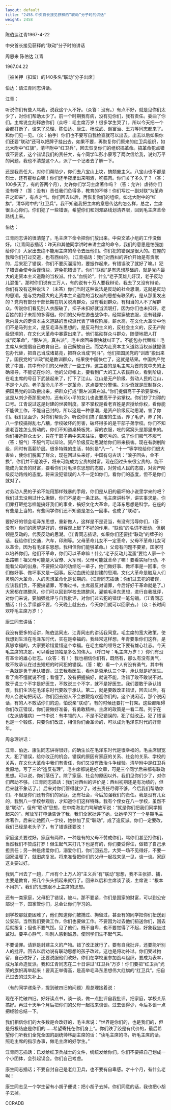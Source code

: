 ```yaml
---
layout: default
title: "2458.中央首长接见获释的“联动”分子时的讲话"
weight: 2458
---
```


陈伯达江青1967-4-22

中央首长接见获释的“联动”分子时的讲话

周恩来 陈伯达 江青

1967.04.22

〖被关押（扣留）的140多名“联动”分子出席〗

伯达：请江青同志讲话。

江青：

听说你们有些人骂我，说我这个人不好。（众答：没有。）有点不好，就是见你们太少了，对你们帮助太少了。前一个时期我有病，没有见你们，我有责任。委曲了你们。主席说立刻释放你们（众呼：毛主席万岁！很多学生哭了），所以今天把一个会都打断了，请来了总理、陈伯达、康生、杨成武、谢富治、王力等同志都来了。和你们见一见。（众：拍手）你们也不要写自我检查就可以出去。出去以后如果你们还要“联动”还可以把牌子挂出去，如果不要，再恢复你们原来的红卫兵组织，如北大附中“红旗”，清华附中“红卫兵”，回去恢复你们的组织搞革命。搞革命犯点错误不要紧，这个错误我们的责任大，有个同学叫彭小蒙写了两次信给我，说刘万平的问题，我也不清楚这个人，派了一个记者去了解一下。

还是我责任大，对你们帮助少，你们去八宝山上坟，搞颓废主义。八宝山也不都是烈士，还有瞿秋白嘛！你们还半夜里出来喝酒，吃猫肉。你们关了多久了？（答：100多天了，有的答两个月），允许你们学习主席著作吗？（答：允许）虐待你们没有呀？（答：没有）责任我们负得多，教育的不够！你们写过一副对联“为革命召之即来”，有点才气。你们回去以后，再恢复你们的组织。如北大附中的“红旗”，清华附中的“红卫兵”。我不知道我把主席的意思传达的怎么样，总之，主席很关心你们。你们犯了一些错误，希望你们和刘邓路线划清界限，回到毛主席革命路线上来。

伯达：

江青同志讲的很清楚了。毛主席下命令把你们放出来。中央文革小组的工作没做好。（江青同志插话：昨天和其他同学讲时未讲主席的命令，我们的意思是怕强加给你们）大家出去绝不能用主席的命令去压他们。你们犯的错误是很大的。在座的我和你们打过交道，也有西纠的。（江青插话：我们对西纠的评价开始是有贡献的，后来犯了错误，你们不要灰溜溜的，要振作起来，有错误改了就好了嘛。）犯了错误会使今后谨慎些，避免犯错误了。你们“联动”是有思想基础的，就是党内最大的走资本主义道路的当权派。什么“血统论”，什么“老子英雄儿好汉，老子反动儿混蛋”。那时你们说有三万人，有的说有十万人要我辩论，我去了又没有辩论，你们有没有这种说法？（未答）你们当时这种说法是反动的社会思潮，这就是反动的思潮，是与党内最大的走资本主义道路的当权派的思想有联系的，是从那里发出的？党内有部分干部长期在机关脱离群众，没有看到群众，有相当的人不了解群众。传说你们看见别人衣服破了，扣子未扣好就当流氓打，因为你们也未扣好。老百姓的扣子未扣的多得很。你们的父母在游击战争中，经常穿破衣服，没有鞋穿，党内最大的走资本主义道路的当权派代表了特权阶层，薪水高，在文化大革命中他们不是马列主义，是反毛泽东思想的，是反马列主义的，反社会主义的，反无产阶级思潮的，在文化大革命中暴露出来了。他们挑动群众斗群众，随便地把人打成“反革命”，“假左派，真右派”。毛主席回来很快就纠正了。不能包办代替嘛！毛主席从来提倡自己教育自己，自己解放自己。而党内走资本主义道路当权派就提倡包办代替，把自己当成诸葛亮，把群众当成“阿斗”。他们把国民党的“训政”搬出来了。国民党的“训政”就是教训群众，结果使中国快亡了，这就是结果。中国共产党救了中国，其中有你们的父母做了一些工作，这主要的是毛主席为首的党中央的正确领导，不能记在你的，他的父母帐上，要看到广大的工人农民群众，看到阶级，在毛主席的号召下武装起来了，打下了江山。江山是无产阶级、劳动人民的江山，不是个人的。老子革命儿子不一定革命，这点要充分警惕。刘少奇就是压制群众，把国民党的训政搬出来，把群众打成“假左派真右派。”你们提倡高干子弟要掌权，这是从刘少奇那里来的，还有邓小平的女儿也说要高干子弟掌权。你们抄了刘邓的口号。江青说过这是封建的世袭制度。掌不掌权是看老百姓是否授给你权，看你能不能做工作，不能自己封的，所以这是一种思潮，是资产阶级反动思潮，害了你们。我们见面少，对你们帮助少。听说你们搞了颓废的生活，养了毛驴，养了狗，八一学校搞得乱七八糟，学校破坏的厉害，破坏得多的是干部子弟学校。你们不知道老百姓怎么劳动的，你们不知道桌椅板凳，穿的衣服，吃的窝窝头是那里来的。你们接近群众太少，只在干部子弟中来来往往，要吃亏的。说了你们服气不服气（答：服气）不服气可以辩论。资产阶级反动思潮给你们带来损害。现在有剥削阶级，同时有高薪阶层。很多特殊的生活，特别是“八一”，“十一”等学校给你们很大害处，使你们脱离了群众，现在回过头来好，中国有句古话：“浪子回头，金不换”，你们并不是浪子，将来可能成为宝贵的财富。现在回过头来很宝贵的，能不能成为宝贵的财富，要看你们对毛泽东思想的态度，对劳动人民的态度，对资产阶级反动路线的态度。将来没犯错误的人不一定如你们，看你们的态度，但不是你们就对了。

对劳动人民的子弟不能用那样残暴的手段，你们是从旧的最坏的小说里学来的吧？我们过去没用过什么揪砸，你们不是走一条正路。毛主席讲科学，讲实事求是。你们靠打砸抢怎样能搞好我们的事业，搞好文化大革命。毛泽东思想是科学。在座的有些是上当的，有些同学你们还不知道是怎么一回事。也成了“联动”。

要好好的领会毛泽东思想，重新做人，这样是不是妥当，有没有污辱你们，（答：没有）你们的愿望是好的，但客观上起了不好的作用，“联动”的名词不反动，但纲领是反动的，代表反动的思潮。（江青同志插话，如果你们还要挂“联动”的牌子的话，我给你们交通，汽车，印刷等。父母革命儿女不一定革命，父母不革命儿女可以革命，因为有毛泽东思想。我相信你们能够革命。）父母有问题不要紧，国家可以培养你们，他们不革命，你们可以革命嘛！什么“老子反动儿混蛋”要给人家一个出路嘛！祖父母可能是大官僚、大军阀，父母可能就革命了嘛！要看实际行动，不能看父母的出身。不要把父母的功绩吃一辈子，他们做好事、做坏事是一回事，你们做好事、做坏事又是一回事。反动血统论是封建的思潮，文化大革命是触及人们灵魂的大革命，人的思想革命化是长期的。（江青同志插话：你们过去犯的错误，应该我们负，不要搞请罪，写悔过书，主席最反对请罪，今后好好干革命就是了。）大家都在搞整风，你们可以回到学校去搞整风，灌输毛泽东思想，进行自我批评，对你们来说，要加强批评与自我批评，对你们过去犯的错误一笔勾销。（江青同志插话：什么手续都不要，今天晚上就出去，今天你们就可以回家去。）（众：长时间欢呼毛主席万岁！）

康生同志讲话：

我没有更多的话讲，陈伯达同志、江青同志的讲话我同意。毛主席的宽大政策，使我想到生活在毛泽东时代，实在是幸福的。我经常这样想，年青要象你们这样，是真够幸福的，大家要珍惜爱惜这个幸福。在毛主席的领导之下要有雄心壮志。今天毛主席的决定，可以看出领袖是多么的伟大。（呼口号：毛主席万岁！）你们有没有革命的雄心壮志。（众答：有！）我也相信你们有，既然有，那么有没有勇气，敢不敢承认在过去短短的时间犯的错误。（答：敢）看一个人有没有勇气，其中有一条就是勇于承认错误。过去我看医生，看他是否承认三个字，承认就是好医生。看了病不懂就说不懂；看懂了，没有把握搞好，就说不能，治错了敢不敢说不对。敢于说三个不字是好医生，不敢说三个不字，就不是好医生。我们要敢于承认错误，我们生活在毛泽东时代要敢于承认。第二，就是要敢改正错误，回去以后，有的人会说句把闲话，你们回去别人不会放鞭炮欢迎你们的。这个说闲话，那个说闲话，有的人不敢沾你们的边，怕说亲“联动”。有的时候还要打一打架。这些都阻碍你们改正错误，你们要做好准备，有勇敢精神。主席的政策是一看二帮。列宁在《左派幼稚病》一书中说：有本领的人，不是不犯错误的，犯了就改正。犯了错误也是一个锻炼，只要你们改正，相信你们会革命的，可以成为毛泽东时代的好青年。

周总理讲话：

江青、伯达、康生同志讲得很好。的确生长在毛泽东时代是很幸福的。毛主席很宽大，犯了错误，给你改正的机会。错误的原因有家庭的关系、社会的关系、学校的关系，在文化大革命中我们有责任，你们又没有政治斗争经验。清华附中是红卫兵发原地，写了三论“造反有理”，毛主席都说是好文章，可是三个同学后来都有联动思想。可以说，你们落伍了。除了家庭、社会的原因以外，我们见你们少了，对你们帮助不够。（江青同志插话：我们对西纠的评价是：西纠初期还是有功绩的，但后来就不象话了。）后来对你们管得就少了。过去责任尽得不够，今后我们帮助你们，不但是你们还有你们的家庭，还有社会，今后加强我们的责任。我是没有儿女的，我到八一学校参观后，才知道你们这样特殊。我有个侄女在八一学校，虽然不是“联动”，但有“联动”思想，在中南海北门骂解放军说：“就是你们把我们同学抓起来的”。解放军打电话告诉了我，我们全家批评了她，让她学习了一个星期毛主席著作，后来让她回八一学校，她参加了反“联动”，成了造反派。你们一定要改，我们已经是老头子了，有了错误还要改！

家庭这关要过好。家庭有两种，一种是有的父母不赞成你们，骂你们甚至打你们，当然我们不赞成打罗！但生起气来打几下也是有的，你们要受得住，做错了自己承担责任；另一种是疼爱你们，溺爱你们，你们回去后，大哭一场不见得好，不要一回家温暖了，就旧病复发。将来准备把你们的父母一起找来见一见，谈一谈。家庭这关要过好。

我到广州去了一趟，广州有个上万人的“主义兵”有“联动”思想，我不主张抓、捕，主要是教育，把几个头头抓起来就行了。回来以后和主席谈了谈，主席说：“根本不用抓”。我们的思想跟不上主席的思想。

还有一类家庭，父母犯了错误，被斗。那不要紧，你们是国家的财富，可以到公安部说一下，国家管你们，总会让你们学习的。

到学校那就更困难了，他们知道你们被捕过、拘留过，甚至有的同学把你们扭送到公安部。当然我们要做工作，你们也要做工作。不要因为过去他们扭送你们，回去后就报复；但也不要气馁。见了他们，既不自卑，也不要觉得了不起，好象我坐过监狱。要平心静气，叫别人感到诚恳，使同学们生不起气来。

不要请罪。请罪是封建主义的产物。错了改正就行了。要有自我批评，还要能听别人的批评。回去以后劝说有联动思想的孩子改过。这也是将功补过。你们受过拘留，自己改好了，还要说服他们改好。你们在学校里参加战斗组织，要成为表率，成为革命造反派。我和江青同志在二十日讲过“红卫兵”万岁！你们要把“红卫兵”光荣的旗帜再举起来！要真正举得高，是高举毛泽东思想伟大红旗的“红卫兵”。把自己过去的过失补上。

（有的同学递条子，提到破四旧的问题）周总理接着说：

现在不忙破四旧。好好读点书，谈一谈，做一点批评自我批评，把家庭，学校关系搞好。再过十天半个月后把你们的父母一起找来谈谈。过去谈得少，今后多谈一点把经验总结一下。

我们相信你们的大多数是会改好的，毛主席说：“世界是你们的，也是我们的，但是归根结底是你们的……希望寄托在你们身上”。你们跌了跤是有代价的，最后希望你们听我们全党全国的副统帅林副主席的话：“读毛主席的书，听毛主席的话，照毛主席的指示办事，做毛主席的好学生。”

江青同志插话：已发给红卫兵战士的文件，统统发给你们。你们不要把自己划成一个小团体，会引起误会。你们自己考虑。

康生同志插话；不要自封自己是老红卫兵，也不要有自卑感。才十个月，有什么老啊！

康生同志见一个学生留有小胡子便说：把小胡子去掉。你们同意的话，我也把小胡子去掉。

CCRADB

